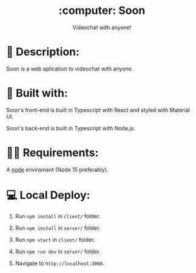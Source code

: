 <h1 style="border: none" align="center">:computer: Soon</h1>
<p align="center">
  Videochat with anyone!
</p>

# :raised_hands: Description:

Soon is a web aplication to videochat with anyone.

# :wrench: Built with:

Soon's front-end is built in Typescript with React and styled with Material UI.

Soon's back-end is built in Typescript with Node.js.

# :policeman: Requirements:

A [node](https://nodejs.org/) enviroment (Node 15 preferably).

# :computer: Local Deploy:

1. Run `npm install` in `client/` folder.

2. Run `npm install` in `server/` folder.

3. Run `npm start` in `client/` folder.

4. Run `npm run dev` in `server/` folder.   

5. Navigate to `http://localhost:3000`.